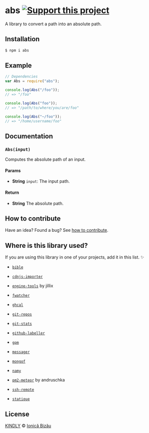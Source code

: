 # abs [![Support this project][donate-now]][paypal-donations]

A library to convert a path into an absolute path.

## Installation

```sh
$ npm i abs
```

## Example

```js
// Dependencies
var Abs = require("abs");

console.log(Abs("/foo"));
// => "/foo"

console.log(Abs("foo"));
// => "/path/to/where/you/are/foo"

console.log(Abs("~/foo"));
// => "/home/username/foo"
```

## Documentation

### `Abs(input)`
Computes the absolute path of an input.

#### Params
- **String** `input`: The input path.

#### Return
- **String** The absolute path.

## How to contribute
Have an idea? Found a bug? See [how to contribute][contributing].

## Where is this library used?
If you are using this library in one of your projects, add it in this list. :sparkles:

 - [`bible`](https://github.com/BibleJS/BibleApp)

 - [`cdnjs-importer`](https://github.com/cdnjs/cdnjs-importer)

 - [`engine-tools`](https://github.com/jillix/engine-tools) by jillix

 - [`fwatcher`](https://github.com/IonicaBizau/node-fwatcher)

 - [`ghcal`](https://github.com/IonicaBizau/ghcal)

 - [`git-repos`](https://github.com/IonicaBizau/node-git-repos#readme)

 - [`git-stats`](https://github.com/IonicaBizau/git-stats)

 - [`github-labeller`](https://github.com/IonicaBizau/github-labeller#readme)

 - [`gpm`](https://github.com/IonicaBizau/node-gpm)

 - [`messager`](https://github.com/IonicaBizau/node-messager#readme)

 - [`mongof`](https://github.com/IonicaBizau/node-mongof)

 - [`namy`](https://github.com/IonicaBizau/namy)

 - [`pm2-meteor`](https://github.com/andruschka/pm2-meteor) by andruschka

 - [`ssh-remote`](https://github.com/IonicaBizau/ssh-remote)

 - [`statique`](https://github.com/IonicaBizau/node-statique)

## License

[KINDLY][license] © [Ionică Bizău][website]

[license]: http://ionicabizau.github.io/kindly-license/?author=Ionic%C4%83%20Biz%C4%83u%20%3Cbizauionica@gmail.com%3E&year=2015

[website]: http://ionicabizau.net
[paypal-donations]: https://www.paypal.com/cgi-bin/webscr?cmd=_s-xclick&hosted_button_id=RVXDDLKKLQRJW
[donate-now]: http://i.imgur.com/6cMbHOC.png

[contributing]: /CONTRIBUTING.md
[docs]: /DOCUMENTATION.md